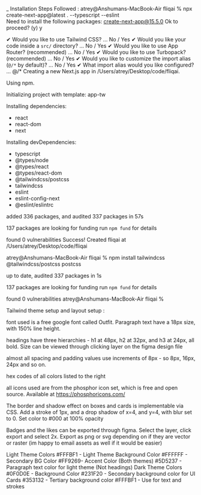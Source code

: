 _ Installation Steps Followed :
atrey@Anshumans-MacBook-Air fliqai % npx create-next-app@latest . --typescript --eslint      
Need to install the following packages:
create-next-app@15.5.0
Ok to proceed? (y) y


✔ Would you like to use Tailwind CSS? … No / Yes
✔ Would you like your code inside a `src/` directory? … No / Yes
✔ Would you like to use App Router? (recommended) … No / Yes
✔ Would you like to use Turbopack? (recommended) … No / Yes
✔ Would you like to customize the import alias (`@/*` by default)? … No / Yes
✔ What import alias would you like configured? … @/*
Creating a new Next.js app in /Users/atrey/Desktop/code/fliqai.

Using npm.

Initializing project with template: app-tw 


Installing dependencies:
- react
- react-dom
- next

Installing devDependencies:
- typescript
- @types/node
- @types/react
- @types/react-dom
- @tailwindcss/postcss
- tailwindcss
- eslint
- eslint-config-next
- @eslint/eslintrc


added 336 packages, and audited 337 packages in 57s

137 packages are looking for funding
  run `npm fund` for details

found 0 vulnerabilities
Success! Created fliqai at /Users/atrey/Desktop/code/fliqai

atrey@Anshumans-MacBook-Air fliqai % npm install tailwindcss @tailwindcss/postcss postcss

up to date, audited 337 packages in 1s

137 packages are looking for funding
  run `npm fund` for details

found 0 vulnerabilities
atrey@Anshumans-MacBook-Air fliqai % 



Tailwind theme setup and layout setup :

font used is a free google font called Outfit. Paragraph text have a 18px size, with 150% line height. 

headings have three hierarchies - h1 at 48px, h2 at 32px, and h3 at 24px, all bold. Size can be viewed through clicking layer on the figma design file

almost all spacing and padding values use increments of 8px - so 8px, 16px, 24px and so on. 

hex codes of all colors listed to the right

all icons used are from the phosphor icon set, which is free and open source. Available at https://phosphoricons.com/

The border and shadow effect on boxes and cards is implementable via CSS. Add a stroke of 1px, and a drop shadow of x=4, and y=4, with blur set to 0. Set color to #000 at 100% opacity 

Badges and the likes can be exported through figma. Select the layer, click export and select 2x. Export as png or svg depending on if they are vector or raster (im happy to email assets as well if it would be easier)

Light Theme Colors
#FFFBF1 - Light Theme Background Color
#FFFFFF - Secondary BG Color
#FF9269- Accent Color  (Both themes)
#5D5237 - Paragraph text color for light theme (Not headings)
Dark Theme Colors
#0F0D0E - Background Color
#231F20 - Secondary background color for UI Cards 
#353132 - Tertiary background color
#FFFBF1 - Use for text and strokes



